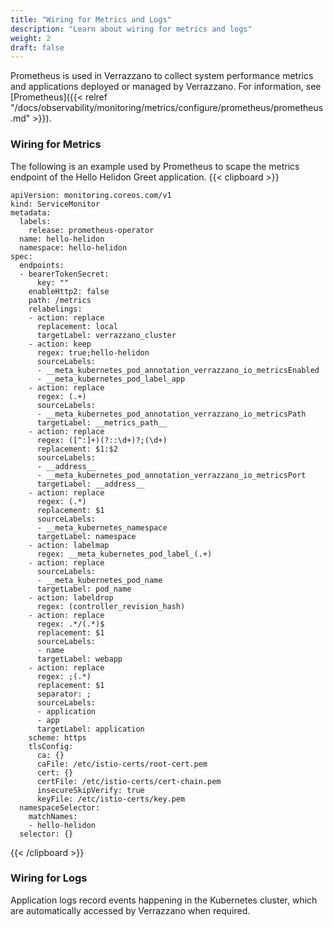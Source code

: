 ```yaml
---
title: "Wiring for Metrics and Logs"
description: "Learn about wiring for metrics and logs"
weight: 2
draft: false
---
```


Prometheus is used in Verrazzano to collect system performance metrics and applications deployed or managed by Verrazzano. For information, see [Prometheus]({{< relref "/docs/observability/monitoring/metrics/configure/prometheus/prometheus.md" >}}).

### Wiring for Metrics
The following is an example used by Prometheus to scape the metrics endpoint of the Hello Helidon Greet application.
{{< clipboard >}}
<div class="highlight">

```
apiVersion: monitoring.coreos.com/v1
kind: ServiceMonitor
metadata:
  labels:
    release: prometheus-operator
  name: hello-helidon
  namespace: hello-helidon
spec:
  endpoints:
  - bearerTokenSecret:
      key: ""
    enableHttp2: false
    path: /metrics
    relabelings:
    - action: replace
      replacement: local
      targetLabel: verrazzano_cluster
    - action: keep
      regex: true;hello-helidon
      sourceLabels:
      - __meta_kubernetes_pod_annotation_verrazzano_io_metricsEnabled
      - __meta_kubernetes_pod_label_app
    - action: replace
      regex: (.+)
      sourceLabels:
      - __meta_kubernetes_pod_annotation_verrazzano_io_metricsPath
      targetLabel: __metrics_path__
    - action: replace
      regex: ([^:]+)(?::\d+)?;(\d+)
      replacement: $1:$2
      sourceLabels:
      - __address__
      - __meta_kubernetes_pod_annotation_verrazzano_io_metricsPort
      targetLabel: __address__
    - action: replace
      regex: (.*)
      replacement: $1
      sourceLabels:
      - __meta_kubernetes_namespace
      targetLabel: namespace
    - action: labelmap
      regex: __meta_kubernetes_pod_label_(.+)
    - action: replace
      sourceLabels:
      - __meta_kubernetes_pod_name
      targetLabel: pod_name
    - action: labeldrop
      regex: (controller_revision_hash)
    - action: replace
      regex: .*/(.*)$
      replacement: $1
      sourceLabels:
      - name
      targetLabel: webapp
    - action: replace
      regex: ;(.*)
      replacement: $1
      separator: ;
      sourceLabels:
      - application
      - app
      targetLabel: application
    scheme: https
    tlsConfig:
      ca: {}
      caFile: /etc/istio-certs/root-cert.pem
      cert: {}
      certFile: /etc/istio-certs/cert-chain.pem
      insecureSkipVerify: true
      keyFile: /etc/istio-certs/key.pem
  namespaceSelector:
    matchNames:
    - hello-helidon
  selector: {}
```
</div>
{{< /clipboard >}}

### Wiring for Logs
Application logs record events happening in the Kubernetes cluster, which are automatically accessed by Verrazzano when required.  
